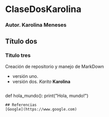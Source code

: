 # ClaseDosKarolina
### Autor. Karolina Meneses 
## Título dos 
### Titulo tres
Creación de repositorio y manejo de MarkDown 
- versión uno.
- versión dos.
 *Karito* 
 **Karolina**
  ```python
def hola_mundo():
    print("Hola, mundo!")
```
## Referencias
[Google](https://www.google.com)
